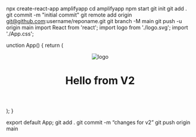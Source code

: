 npx create-react-app amplifyapp
cd amplifyapp
npm start
git init
git add .
git commit -m "initial commit"
git remote add origin git@github.com:username/reponame.git
git branch -M main
git push -u origin main
import React from 'react';
import logo from './logo.svg';
import './App.css';


unction App() {
  return (
    <div className="App">
      <header className="App-header">
        <img src={logo} className="App-logo" alt="logo" />
        <h1>Hello from V2</h1>
      </header>
    </div>
  );
}

export default App;
git add .
git commit -m “changes for v2”
git push origin main
